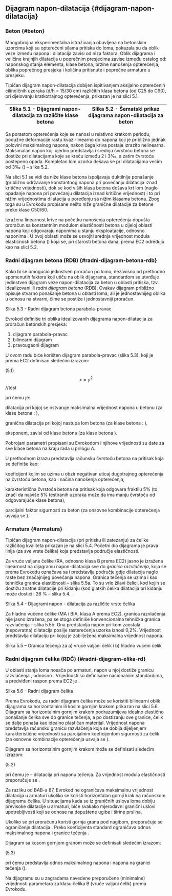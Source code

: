 ## Dijagram napon-dilatacija {#dijagram-napon-dilatacija}

### Beton {#beton}

Mnogobrojna eksperimentalna istraživanja obavljena na betonskim uzorcima koji su opterećeni silama pritiska do loma, pokazala su da oblik veze između napona i dilatacija zavisi od niza faktora. Oblik dijagrama i veličine krajnjih dilatacija u poprečnim presjecima zavise između ostalog od: naponskog stanja elementa, klase betona, brzine nanošenja opterećenja, oblika poprečnog presjeka i količina pritisnute i poprečne armature u presjeku.

Tipičan dijagram napon-dilatacija dobijen ispitivanjem aksijalno opterećenih cilindičnih uzoraka \(d/h = 15/30 cm\) različitih klasa betona \(od C25 do C90\), pri djelovanju kratkotrajnog opterećenja, prikazan je na slici 5.1.

| Slika 5.1 - Dijagrami napon-dilatacija za različite klase betona | Slika 5.2 - Šematski prikaz dijagrama napon-dilatacija za beton |
| --- | --- |


Sa porastom opterećenja koje se nanosi u relativno kratkom periodu, podužne deformacije rastu kvazi-linearno do napona koji je približno jednak polovini maksimalnog napona, nakon čega kriva postaje izrazito nelinearna. Maksimalan napon koji ujedno predstavlja i srednju čvrstoću betona se dostiže pri dilatacijama koje se kreću između 2 i 3‰, a zatim čvrstoća postepeno opada. Kompletan lom uzorka dešava se pri dilatacijama većim od 3‰ \(\) – slika 5.2.

Na slici 5.1 se vidi da niže klase betona ispoljavaju duktilnije ponašanje \(približno održavanje konstantnog napona pri povećanju dilatacija iznad kritične vrijednosti\), dok se kod viših klasa betona dešava krt lom \(naglo opadanje napona pri povećanju dilatacija iznad kritične vrijednost\) i to pri nižim vrijednostima dilatacija u poređenju sa nižim klasama betona. Zbog toga su u Evrokodu propisane nešto niže granične dilatacije za betone preko klase C50/60.

Izražena linearnost krive na početku nanošenja opterećenja dopušta proračun sa konstantnim modulom elastičnosti betona u cijeloj oblasti napona koji odgovaraju naponima u stanju eksploatacije, odnosno naponima . U ovoj oblasti može se usvojiti srednja vrijednost modula elastičnosti betona \(\) koja se, pri starosti betona dana, prema EC2 određuju kao na slici 5.2.

### Radni dijagram betona \(RDB\) {#radni-dijagram-betona-rdb}

Kako bi se omogućio jedinstven proračun po lomu, nezavisno od prethodno spomenutih faktora koji utiču na oblik dijagrama, standardom se utvrđuje jedinstven dijagram veze napon-dilatacija za beton u oblasti pritiska, tzv. idealizovani ili _radni dijagram betona_ \(RDB\). Ovakav dijagram približno opisuje stvarno ponašanje betona u oblasti loma, ali je jednostavnijeg oblika u odnosu na stvarni, čime se postiže i jednostavniji proračun.

Slika 5.3 - Radni dijagram betona parabola-pravac

Evrokod definiše tri oblika idealizovanih dijagrama napon-dilatacija za proračun betonskih presjeka:

1. dijagram parabola-pravac
2. bilinearni dijagram
3. pravougaoni dijagram

U ovom radu biće korišten dijagram parabola-pravac \(slika 5.3\), koji je prema EC2 definisan sledećim izrazom:

\(5.1\) $$x = y^2$$ //test

pri čemu je:

dilatacija pri kojoj se ostvaruje maksimalna vrijednost napona u betonu \(za klase betona : \),

granična dilatacija pri kojoj nastupa lom betona \(za klase betona : \),

eksponent, zavisi od klase betona \(za klase betona \).

Pobrojani parametri propisani su Evrokodom i njihove vrijednosti su date za sve klase betona na kraju rada u prilogu _A_.

U prethodnom izrazu predstavlja računsku čvrstoću betona na pritisak koja se definiše kao:

koeficijent kojim se uzima u obzir negativan uticaj dugotrajnog opterećenja na čvrstoću betona, kao i načina nanošenja opterećenja,

karakteristična čvrstoća betona na pritisak koja odgovara fraktilu 5% \(to znači da najviše 5% testiranih uzoraka može da ima manju čvrstoću od odgovarajuće klase betona\),

parcijalni faktor sigurnosti za beton \(za onsovne kombinacije opterećenja usvaja se \).

### Armatura {#armatura}

Tipičan dijagram napon-dilatacija \(pri pritisku ili zatezanju\) za čelike različitog kvaliteta prikazan je na slici 5.4. Početni dio dijagrama je prava linija \(za sve vrste čelika\) koja predstavlja područje elastičnosti.

Za vruće valjane čelike \(RA, odnosno klasa B prema EC2\) jasno je izražena linearnost na dijagramu napon-dilatacija sve do _granice razvlačenja_, koja se prema Evrokodu označava sa i predstavlja područje gdje dilatacija naglo raste bez značajnijeg povećanja napona. Granica tečenja se uzima i kao tehnička granica elastičnosti – slika 5.5a. To su vrlo žilavi čelici, kod kojih se dostižu znatne dilatacije pri kidanju \(kod glatkih čelika dilatacija pri kidanju može dostići i 26 % – slika 5.4.

Slika 5.4 - Dijagrami napon - dilatacija za različite vrste čelika

Za hladno vučene čelike \(MA i BiA, klasa A prema EC2\), granica razvlačenja nije jasno izražena, pa se stoga definiše konvencionalna tehnička granica razvlačenja – slika 5.5b. Ona predstavlja napon pri kom zaostala \(nepovratna\) dilatacija poslije rasterećenja uzorka iznosi 0,2%. Vrijednost predstavlja dilataciju pri kojoj je zabilježena maksimalna vrijednost napona.

Slika 5.5 – Granica tečenja za a\) vruće valjani čelik i b\) hladno vučeni čelik

### Radni dijagram čelika \(RDČ\) {#radni-dijagram-elika-rd}

U oblasti stanja loma nosača po armaturi, napon u njoj dostiže granicu razvlačenja , odnosno . Vrijednosti su definisane nacionalnim standardima, a predviđeni raspon prema EC2 je .

Slika 5.6 – Radni dijagram čelika

Prema Evrokodu, za radni dijagram čelika može se koristiti bilinearni oblik dijagrama sa horizontalnim ili kosim gornjim krakom prikazan na slici 5.6. Dijagram sa horizontalnim gornjim krakom podrazumijeva idealno elastično ponašanje čelika sve do granice tečenja, a po dostizanju ove granice, čelik se dalje ponaša kao idealno plastičan materijal. Vrijednost napona predstavlja računsku granicu razvlačenja koja se dobija dijeljenjem karakteristične vrijednosti sa parcijalnim koeficijentom sigurnosti za čelik \(za osnovne kombinacije opterećenja usvaja se \).

Dijagram sa horizontalnim gornjim krakom može se definisati sledećim izrazom:

\(5.2\)

pri čemu je – dilatacija pri naponu tečenja. Za vrijednost modula elastičnosti preporučuje se .

Za razliku od BAB-a 87, Evrokod ne ograničava maksimalnu vrijednost dilatacija u armaturi ukoliko se koristi horizontalan gornji krak na računskom dijagramu čelika. U situacijama kada se iz graničnih uslova loma dobiju previsoke dilatacije u armaturi, biće svakako mjerodavni granični uslovi upotrebljivosti koji se odnose na dopuštene ugibe i širine prslina.

Ukoliko se pri proračunu koristi gornja grana pod nagibom, preporučuje se ograničenje dilatacija . Preko koeficijenta standard ograničava odnos maksimalnog napona i granice tečenja .

Dijagram sa kosom gornjom granom može se definisati sledećim izrazom:

\(5.3\)

pri čemu predstavlja odnos maksimalnog napona i napona na granici tečenja \(\).

Na dijagramu su u zagradama navedene preporučene \(minimalne\) vrijednosti parametara za klasu čelika B \(vruće valjani čelik\) prema Evrokodu.

